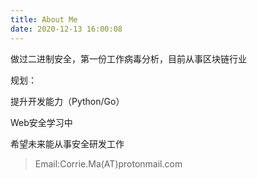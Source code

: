 ```yaml
---
title: About Me
date: 2020-12-13 16:00:08
---
```

做过二进制安全，第一份工作病毒分析，目前从事区块链行业

规划：

提升开发能力（Python/Go）

Web安全学习中

希望未来能从事安全研发工作
<br>
> Email:Corrie.Ma(AT)protonmail.com
